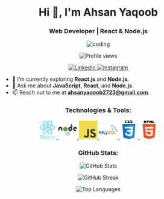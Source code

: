 
<h1 align="center">Hi 👋, I'm Ahsan Yaqoob</h1>
<h3 align="center">Web Developer | React & Node.js</h3>

<p align="center">
  <img src="https://encrypted-tbn0.gstatic.com/images?q=tbn:ANd9GcTzjpG3Nx1FTir84c2CbZLoRFt1BlgFUfa1Fw&s" alt="coding" width="400" />
</p>

<p align="center">
  <img src="https://komarev.com/ghpvc/?username=ahsanyaqoob&label=Profile%20views&color=0e75b6&style=flat" alt="Profile views" />
</p>

<p align="center">
  
  <a href="https://www.linkedin.com/in/ahsanyaqoob/" target="blank">
    <img src="https://img.shields.io/badge/LinkedIn-blue?logo=linkedin&style=for-the-badge" alt="LinkedIn" />
  </a>
  <a href="https://instagram.com/ahsan_malik_27" target="blank">
    <img src="https://img.shields.io/badge/Instagram-purple?logo=instagram&style=for-the-badge" alt="Instagram" />
  </a>
</p>

- 🌱 I’m currently exploring **React.js** and **Node.js**.
- 💬 Ask me about **JavaScript**, **React**, and **Node.js**.
- 📫 Reach out to me at **ahsanyaqoob2723@gmail.com**.

<h3 align="center">Technologies & Tools:</h3>
<p align="center">
  <a href="https://reactjs.org" target="_blank" rel="noreferrer">
    <img src="https://raw.githubusercontent.com/devicons/devicon/master/icons/react/react-original-wordmark.svg" alt="React" width="50" height="50"/>
  </a>
  <a href="https://nodejs.org" target="_blank" rel="noreferrer">
    <img src="https://raw.githubusercontent.com/devicons/devicon/master/icons/nodejs/nodejs-original-wordmark.svg" alt="Node.js" width="50" height="50"/>
  </a>
  <a href="https://www.javascript.com" target="_blank" rel="noreferrer">
    <img src="https://raw.githubusercontent.com/devicons/devicon/master/icons/javascript/javascript-original.svg" alt="JavaScript" width="50" height="50"/>
  </a>
  <a href="https://www.mysql.com" target="_blank" rel="noreferrer">
    <img src="https://raw.githubusercontent.com/devicons/devicon/master/icons/mysql/mysql-original-wordmark.svg" alt="MySQL" width="50" height="50"/>
  </a>
  <a href="https://www.css3.com" target="_blank" rel="noreferrer">
    <img src="https://raw.githubusercontent.com/devicons/devicon/master/icons/css3/css3-original-wordmark.svg" alt="CSS3" width="50" height="50"/>
  </a>
  <a href="https://html.spec.whatwg.org/" target="_blank" rel="noreferrer">
    <img src="https://raw.githubusercontent.com/devicons/devicon/master/icons/html5/html5-original-wordmark.svg" alt="HTML5" width="50" height="50"/>
  </a>
</p>

<h3 align="center">GitHub Stats:</h3>
<p align="center">
  <img src="https://github-readme-stats.vercel.app/api?username=ahsanyaqoob&show_icons=true&locale=en" alt="GitHub Stats" />
</p>

<p align="center">
  <img src="https://github-readme-streak-stats.herokuapp.com/?user=ahsanyaqoob&" alt="GitHub Streak" />
</p>

<p align="center">
  <img src="https://github-readme-stats.vercel.app/api/top-langs?username=ahsanyaqoob&show_icons=true&locale=en&layout=compact" alt="Top Languages" />
</p>
